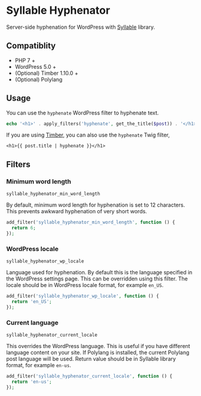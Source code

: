 # Syllable Hyphenator

Server-side hyphenation for WordPress with [Syllable](https://github.com/vanderlee/phpSyllable) library.

## Compatiblity

- PHP 7 +
- WordPress 5.0 +
- (Optional) Timber 1.10.0 +
- (Optional) Polylang

## Usage

You can use the `hyphenate` WordPress filter to hyphenate text.

```php
echo '<h1>' . apply_filters('hyphenate', get_the_title($post)) . '</h1>';
```

If you are using [Timber](https://www.upstatement.com/timber/), you can also use the `hyphenate` Twig filter,

```twig
<h1>{{ post.title | hyphenate }}</h1>
```

## Filters

### Minimum word length

`syllable_hyphenator_min_word_length`

By default, minimum word length for hyphenation is set to 12 characters. This prevents awkward hyphenation of very short words.

```php
add_filter('syllable_hyphenator_min_word_length', function () {
  return 6;
});
```

### WordPress locale

`syllable_hyphenator_wp_locale`

Language used for hyphenation. By default this is the language specified in the WordPress settings page. This can be overridden using this filter. The locale should be in WordPress locale format, for example `en_US`.

```php
add_filter('syllable_hyphenator_wp_locale', function () {
  return 'en_US';
});
```

### Current language

`syllable_hyphenator_current_locale`

This overrides the WordPress language. This is useful if you have different language content on your site. If Polylang is installed, the current Polylang post language will be used. Return value should be in Syllable library format, for example `en-us`.

```php
add_filter('syllable_hyphenator_current_locale', function () {
  return 'en-us';
});
```
